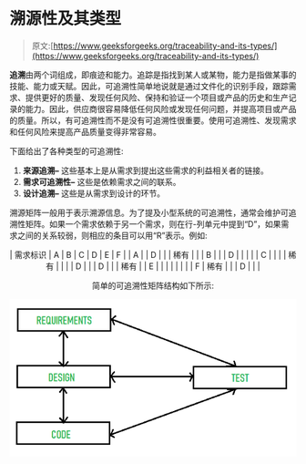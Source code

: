 # 溯源性及其类型

> 原文:[https://www.geeksforgeeks.org/traceability-and-its-types/](https://www.geeksforgeeks.org/traceability-and-its-types/)

**追溯**由两个词组成，即痕迹和能力。追踪是指找到某人或某物，能力是指做某事的技能、能力或天赋。因此，可追溯性简单地说就是通过文件化的识别手段，跟踪需求、提供更好的质量、发现任何风险、保持和验证一个项目或产品的历史和生产记录的能力。因此，供应商很容易降低任何风险或发现任何问题，并提高项目或产品的质量。所以，有可追溯性而不是没有可追溯性很重要。使用可追溯性、发现需求和任何风险来提高产品质量变得非常容易。

下面给出了各种类型的可追溯性:

1.  **来源追溯–**
    这些基本上是从需求到提出这些需求的利益相关者的链接。
2.  **需求可追溯性–**
    这些是依赖需求之间的联系。
3.  **设计追溯–**
    这些是从需求到设计的环节。

溯源矩阵一般用于表示溯源信息。为了提及小型系统的可追溯性，通常会维护可追溯性矩阵。如果一个需求依赖于另一个需求，则在行-列单元中提到“D”，如果需求之间的关系较弱，则相应的条目可以用“R”表示。例如:

<center>

| 需求标识 | A | B | C | D | E | F |
| A |  | D |  |  | 稀有 |  |
| B |  |  | D |  |  |  |
| C |  |  |  | 稀有 |  |  |
| D |  |  | D |  |  | 稀有 |
| E |  |  |  |  |  |  |
| F | 稀有 |  |  | D |  |  |

简单的可追溯性矩阵结构如下所示:

![](img/affdff67c40bc7548d82d5adae2e551a.png)

</center>